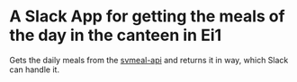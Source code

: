 # A Slack App for getting the meals of the day in the canteen in Ei1

Gets the daily meals from the [svmeal-api](https://github.com/jmesserli/svmeal-api) and returns it in way, which Slack can handle it.
